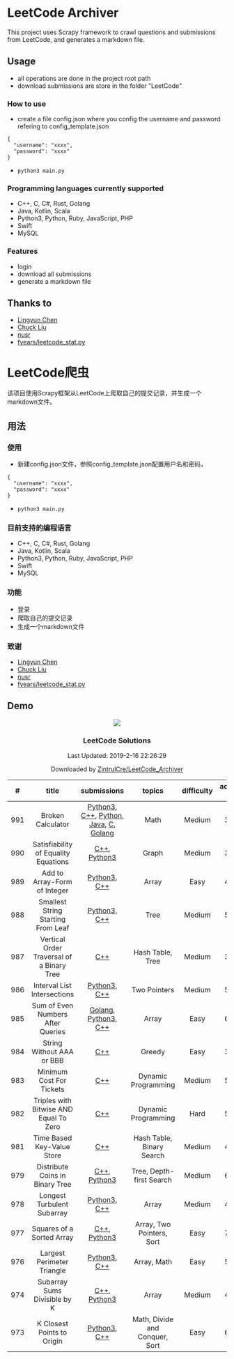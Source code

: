# LeetCode Archiver

This project uses Scrapy framework to crawl questions and submissions from LeetCode, and generates a markdown file. 

## Usage

- all operations are done in the project root path
- download submissions are store in the folder "LeetCode" 

### How to use

- create a file config.json where you config the username and password refering to config_template.json
```
{
  "username": "xxxx",
  "password": "xxxx"
}
```
- `python3 main.py`

### Programming languages currently supported

- C++, C, C#, Rust, Golang
- Java, Kotlin, Scala
- Python3, Python, Ruby, JavaScript, PHP
- Swift
- MySQL

### Features

- login
- download all submissions
- generate a markdown file

## Thanks to

- <a href="https://github.com/Excited-ccccly">Lingyun Chen</a>
- <a href="https://github.com/Ma63d">Chuck Liu</a>
- <a href="https://github.com/nusr">nusr</a>
- <a href="https://gist.github.com/fyears/487fc702ba814f0da367a17a2379e8ba">fyears/leetcode_stat.py</a>


# LeetCode爬虫

该项目使用Scrapy框架从LeetCode上爬取自己的提交记录，并生成一个markdown文件。

## 用法

### 使用

- 新建config.json文件，参照config_template.json配置用户名和密码，
```
{
  "username": "xxxx",
  "password": "xxxx"
}
```

- ```python3 main.py```

### 目前支持的编程语言

- C++, C, C#, Rust, Golang
- Java, Kotlin, Scala
- Python3, Python, Ruby, JavaScript, PHP
- Swift
- MySQL

### 功能

- 登录
- 爬取自己的提交记录
- 生成一个markdown文件

### 致谢

- <a href="https://github.com/Excited-ccccly">Lingyun Chen</a>
- <a href="https://github.com/Ma63d">Chuck Liu</a>
- <a href="https://github.com/nusr">nusr</a>
- <a href="https://gist.github.com/fyears/487fc702ba814f0da367a17a2379e8ba">fyears/leetcode_stat.py</a>

## Demo

<p align="center"><img src="https://theme.zdassets.com/theme_assets/9008406/036323c6afd10392aa5b7e3a2eb7557d17955c81.png"></p><h3 align='center'><strong>LeetCode Solutions</strong></center></h3><p align="center">Last Updated: 2019-2-16 22:26:29</p><p align="center">Downloaded by <a href = "https://github.com/ZintrulCre/LeetCode_Archiver">ZintrulCre/LeetCode_Archiver</a></p>

| # | title | submissions | topics | difficulty | accepted rate | likes | dislikes |
| :------: | :------: | :------: | :------: | :------: | :------: | :------: | :------: |
| 991 | Broken Calculator | [Python3](python3/991.py), [C++](cpp/991.cpp), [Python](python/991.py), [Java](java/991.java), [C](c/991.c), [Golang](golang/991.go) | Math | Medium | 36.9% | 67 | 31
| 990 | Satisfiability of Equality Equations | [C++](cpp/990.cpp), [Python3](python3/990.py) | Graph | Medium | 37.2% | 96 | 1
| 989 | Add to Array-Form of Integer | [Python3](python3/989.py), [C++](cpp/989.cpp) | Array | Easy | 45.1% | 43 | 8
| 988 | Smallest String Starting From Leaf | [Python3](python3/988.py), [C++](cpp/988.cpp) | Tree | Medium | 52.0% | 61 | 1
| 987 | Vertical Order Traversal of a Binary Tree | [C++](cpp/987.cpp) | Hash Table, Tree | Medium | 33.1% | 48 | 85
| 986 | Interval List Intersections | [Python3](python3/986.py), [C++](cpp/986.cpp) | Two Pointers | Medium | 59.6% | 77 | 2
| 985 | Sum of Even Numbers After Queries | [Golang](golang/985.go), [Python3](python3/985.py), [C++](cpp/985.cpp) | Array | Easy | 68.4% | 66 | 18
| 984 | String Without AAA or BBB | [C++](cpp/984.cpp) | Greedy | Easy | 31.8% | 59 | 113
| 983 | Minimum Cost For Tickets | [C++](cpp/983.cpp) | Dynamic Programming | Medium | 57.9% | 196 | 3
| 982 | Triples with Bitwise AND Equal To Zero | [C++](cpp/982.cpp) | Dynamic Programming | Hard | 53.0% | 33 | 50
| 981 | Time Based Key-Value Store | [C++](cpp/981.cpp) | Hash Table, Binary Search | Medium | 48.4% | 73 | 16
| 979 | Distribute Coins in Binary Tree | [C++](cpp/979.cpp), [Python3](python3/979.py) | Tree, Depth-first Search | Medium | 65.7% | 236 | 3
| 978 | Longest Turbulent Subarray | [Python3](python3/978.py), [C++](cpp/978.cpp) | Array | Medium | 45.5% | 45 | 24
| 977 | Squares of a Sorted Array | [C++](cpp/977.cpp), [Python3](python3/977.py) | Array, Two Pointers, Sort | Easy | 73.3% | 115 | 24
| 976 | Largest Perimeter Triangle | [Python3](python3/976.py), [C++](cpp/976.cpp) | Array, Math | Easy | 56.6% | 88 | 11
| 974 | Subarray Sums Divisible by K | [C++](cpp/974.cpp), [Python3](python3/974.py) | Array | Medium | 40.3% | 140 | 9
| 973 | K Closest Points to Origin | [Python3](python3/973.py), [C++](cpp/973.cpp) | Math, Divide and Conquer, Sort | Easy | 66.2% | 128 | 16
